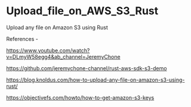 # Upload_file_on_AWS_S3_Rust
Upload any file on Amazon S3 using Rust

References - 

https://www.youtube.com/watch?v=DLmyW58egg4&ab_channel=JeremyChone

https://github.com/jeremychone-channel/rust-aws-sdk-s3-demo

https://blog.knoldus.com/how-to-upload-any-file-on-amazon-s3-using-rust/

https://objectivefs.com/howto/how-to-get-amazon-s3-keys
